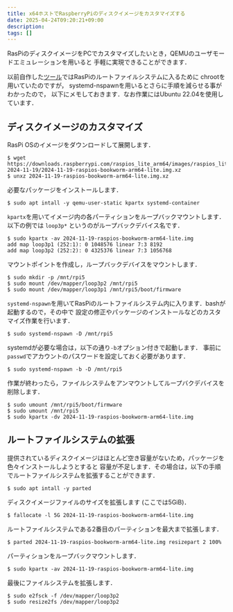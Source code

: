 ```yaml
---
title: x64ホストでRaspberryPiのディスクイメージをカスタマイズする
date: 2025-04-24T09:20:21+09:00
description:
tags: []
---
```


RasPiのディスクイメージをPCでカスタマイズしたいとき，QEMUのユーザモードエミュレーションを用いると
手軽に実現できることができます．

以前自作した[ツール](https://github.com/keichi/pi-oven)ではRasPiのルートファイルシステムに入るために
chrootを用いていたのですが， systemd-nspawnを用いるとさらに手順を減らせる事がわかったので，
以下にメモしておきます．なお作業にはUbuntu 22.04を使用しています．

## ディスクイメージのカスタマイズ

RasPi OSのイメージをダウンロードして展開します．

```
$ wget https://downloads.raspberrypi.com/raspios_lite_arm64/images/raspios_lite_arm64-2024-11-19/2024-11-19-raspios-bookworm-arm64-lite.img.xz
$ unxz 2024-11-19-raspios-bookworm-arm64-lite.img.xz
```

必要なパッケージをインストールします．

```
$ sudo apt intall -y qemu-user-static kpartx systemd-container
```

`kpartx`を用いてイメージ内の各パーティションをループバックマウントします．以下の例では `loop3p*`
というのがループバックデバイス名です．

```
$ sudo kpartx -av 2024-11-19-raspios-bookworm-arm64-lite.img
add map loop3p1 (252:1): 0 1048576 linear 7:3 8192
add map loop3p2 (252:2): 0 4325376 linear 7:3 1056768
```

マウントポイントを作成し，ループバックデバイスをマウントします．

```
$ sudo mkdir -p /mnt/rpi5
$ sudo mount /dev/mapper/loop3p2 /mnt/rpi5
$ sudo mount /dev/mapper/loop3p1 /mnt/rpi5/boot/firmware
```

`systemd-nspawn`を用いてRasPiのルートファイルシステム内に入ります．bashが起動するので，その中で
設定の修正やパッケージのインストールなどのカスタマイズ作業を行います．

```
$ sudo systemd-nspawn -D /mnt/rpi5
```

systemdが必要な場合は，以下の通り`-b`オプション付きで起動します．
事前に`passwd`でアカウントのパスワードを設定しておく必要があります．

```
$ sudo systemd-nspawn -b -D /mnt/rpi5
```

作業が終わったら，ファイルシステムをアンマウントしてループバクデバイスを削除します．

```
$ sudo umount /mnt/rpi5/boot/firmware
$ sudo umount /mnt/rpi5
$ sudo kpartx -dv 2024-11-19-raspios-bookworm-arm64-lite.img
```

## ルートファイルシステムの拡張

提供されているディスクイメージはほとんど空き容量がないため，パッケージを色々インストールしようとすると
容量が不足します．その場合は，以下の手順でルートファイルシステムを拡張することができます．

```
$ sudo apt intall -y parted
```

ディスクイメージファイルのサイズを拡張します (ここでは5GiB)．

```
$ fallocate -l 5G 2024-11-19-raspios-bookworm-arm64-lite.img
```

ルートファイルシステムである2番目のパーティションを最大まで拡張します．

```
$ parted 2024-11-19-raspios-bookworm-arm64-lite.img resizepart 2 100%
```

パーティションをループバックマウントします．

```
$ sudo kpartx -av 2024-11-19-raspios-bookworm-arm64-lite.img
```

最後にファイルシステムを拡張します．

```
$ sudo e2fsck -f /dev/mapper/loop3p2
$ sudo resize2fs /dev/mapper/loop3p2
```
